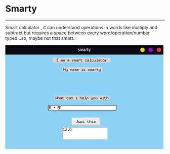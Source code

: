 # Smarty

___

Smart calculator , it can understand operations in words like multiply and subtract but requires a space between every word/operation/number typed...so, maybe not that smart.

![smarty](./smarty.gif)